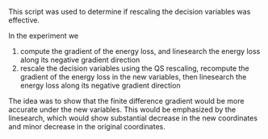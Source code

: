 

This script was used to determine if rescaling the decision variables was effective.

In the experiment we 
1. compute the gradient of the energy loss, and linesearch the energy loss along its negative gradient direction
2. rescale the decision variables using the QS rescaling, recompute the gradient of the energy loss in the 
   new variables, then linesearch the energy loss along its negative gradient direction

The idea was to show that the finite difference gradient would be more accurate under the new variables.
This would be emphasized by the linesearch, which would show substantial decrease in the new coordinates and
minor decrease in the original coordinates.

